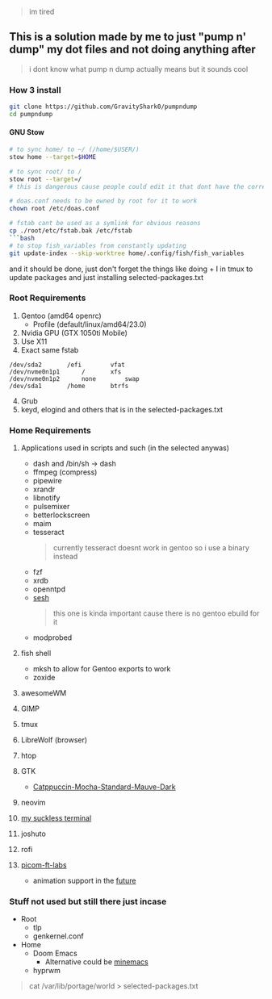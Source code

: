 > im tired

## This is a solution made by me to just "pump n' dump" my dot files and not doing anything after

> i dont know what pump n dump actually means but it sounds cool

### How 3 install

```bash
git clone https://github.com/GravityShark0/pumpndump
cd pumpndump
```

#### GNU Stow

````bash
# to sync home/ to ~/ (/home/$USER/)
stow home --target=$HOME

# to sync root/ to /
stow root --target=/
# this is dangerous cause people could edit it that dont have the correct permissions (duh)

# doas.conf needs to be owned by root for it to work
chown root /etc/doas.conf

# fstab cant be used as a symlink for obvious reasons
cp ./root/etc/fstab.bak /etc/fstab
```bash
# to stop fish_variables from constantly updating
git update-index --skip-worktree home/.config/fish/fish_variables
````

and it should be done,
just don't forget the things like doing <prefix> + I in tmux to update packages
and just installing selected-packages.txt

### Root Requirements

1. Gentoo (amd64 openrc)
   - Profile (default/linux/amd64/23.0)
2. Nvidia GPU (GTX 1050ti Mobile)
3. Use X11
4. Exact same fstab

```
/dev/sda2		/efi		vfat
/dev/nvme0n1p1		/		xfs
/dev/nvme0n1p2		none		swap
/dev/sda1		/home		btrfs
```

4. Grub
5. keyd, elogind and others that is in the selected-packages.txt

### Home Requirements

1. Applications used in scripts and such (in the selected anywas)

   - dash and /bin/sh -> dash
   - ffmpeg (compress)
   - pipewire
   - xrandr
   - libnotify
   - pulsemixer
   - betterlockscreen
   - maim
   - tesseract
     > currently tesseract doesnt work in gentoo so i use a binary instead
   - fzf
   - xrdb
   - openntpd
   - [sesh](https://github.com/joshmedeski/sesh)
     > this one is kinda important cause there is no gentoo ebuild for it
   - modprobed

2. fish shell
   - mksh to allow for Gentoo exports to work
   - zoxide
3. awesomeWM
4. GIMP
5. tmux
6. LibreWolf (browser)
7. htop
8. GTK
   - [Catppuccin-Mocha-Standard-Mauve-Dark](https://github.com/catppuccin/gtk)
9. neovim
10. [my suckless terminal](https://github.com/GravityShark0/st-grav-flexipatch)
11. joshuto
12. rofi
13. [picom-ft-labs](https://github.com/FT-Labs/picom)
    - animation support in the [future](https://github.com/yshui/picom/pull/1219)

### Stuff not used but still there just incase

- Root
  - tlp
  - genkernel.conf
- Home
  - Doom Emacs
    - Alternative could be [minemacs](https://github.com/abougouffa/minemacs)
  - hyprwm

> cat /var/lib/portage/world > selected-packages.txt
